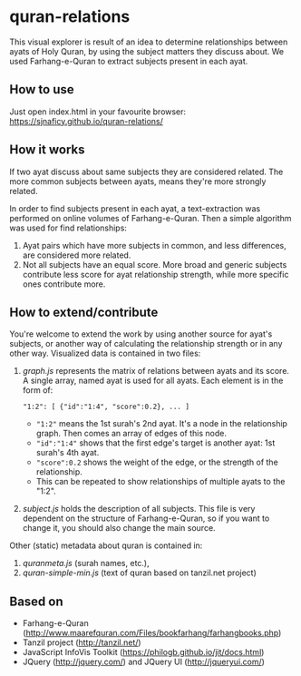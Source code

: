 # quran-relations

This visual explorer is result of an idea to determine relationships between ayats of Holy Quran, by using the subject matters they 
discuss about. We used Farhang-e-Quran to extract subjects present in each ayat.

## How to use
Just open index.html in your favourite browser:
https://sjnaficy.github.io/quran-relations/

## How it works
If two ayat discuss about same subjects they are considered related.
The more common subjects between ayats, means they're more strongly related.

In order to find subjects present in each ayat, a text-extraction was performed on online volumes of Farhang-e-Quran.
Then a simple algorithm was used for find relationships:
1. Ayat pairs which have more subjects in common, and less differences, are considered more related.
2. Not all subjects have an equal score. More broad and generic subjects contribute less score for ayat relationship strength, while 
   more specific ones contribute more.

## How to extend/contribute
You're welcome to extend the work by using another source for ayat's subjects, or another way of calculating the relationship strength
or in any other way. Visualized data is contained in two files:
1. *graph.js* represents the matrix of relations between ayats and its score.
   A single array, named ayat is used for all ayats. Each element is in the form of:
   
   `"1:2": [ {"id":"1:4", "score":0.2}, ... ]`
   
   * `"1:2"` means the 1st surah's 2nd ayat. It's a node in the relationship graph. Then comes an array of edges of this node.
   * `"id":"1:4"` shows that the first edge's target is another ayat: 1st surah's 4th ayat.
   * `"score":0.2` shows the weight of the edge, or the strength of the relationship.
   * This can be repeated to show relationships of multiple ayats to the "1:2".
   
2. *subject.js* holds the description of all subjects. This file is very dependent on the structure of Farhang-e-Quran, 
   so if you want to change it, you should also change the main source.
   
Other (static) metadata about quran is contained in:
1. *quranmeta.js* (surah names, etc.), 
2. *quran-simple-min.js* (text of quran based on tanzil.net project)

## Based on 
* Farhang-e-Quran (http://www.maarefquran.com/Files/bookfarhang/farhangbooks.php)
* Tanzil project (http://tanzil.net/)
* JavaScript InfoVis Toolkit (https://philogb.github.io/jit/docs.html)
* JQuery (http://jquery.com/) and JQuery UI (http://jqueryui.com/)
